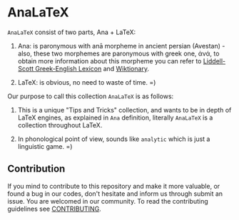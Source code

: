 # AnaLaTeX
`AnaLaTeX` consist of two parts, Ana + LaTeX:
1. Ana: is paronymous with an&#x0101; morpheme in ancient persian (Avestan) - also, these two morphemes are paronymous with greek one, ἀνά, to obtain more information about this morpheme you can refer to [Liddell-Scott Greek-English Lexicon](https://www.perseus.tufts.edu/hopper/text?doc=Perseus:text:1999.04.0057:entry=a\)na/1) and [Wiktionary](https://en.wiktionary.org/wiki/%E1%BC%80%CE%BD%CE%AC).

2. LaTeX: is obvious, no need to waste of time. =)

Our purpose to call this collection `AnaLaTeX` is as follows:
1. This is a unique "Tips and Tricks" collection, and wants to be in depth of LaTeX engines, as explained in `Ana` definition, literally `AnaLaTeX` is a collection throughout LaTeX.

2. In phonological point of view, sounds like `analytic` which is just a linguistic game. =)

## Contribution
If you mind to contribute to this repository and make it more valuable, or found a bug in our codes, don't hesitate and inform us through submit an issue. You are welcomed in our community. To read the contributing guidelines see [CONTRIBUTING](https://github.com/kntupssa/.github/tree/main/CONTRIBUTING.en.md).
